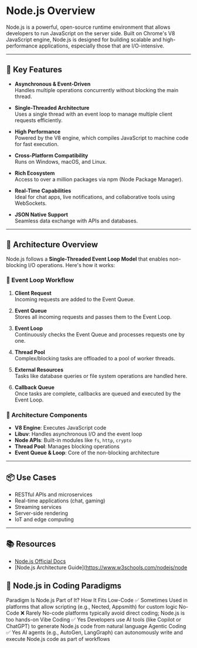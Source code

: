 ﻿
# Node.js Overview

Node.js is a powerful, open-source runtime environment that allows developers to run JavaScript on the server side. Built on Chrome's V8 JavaScript engine, Node.js is designed for building scalable and high-performance applications, especially those that are I/O-intensive.

---

## 🚀 Key Features

- **Asynchronous & Event-Driven**  
  Handles multiple operations concurrently without blocking the main thread.

- **Single-Threaded Architecture**  
  Uses a single thread with an event loop to manage multiple client requests efficiently.

- **High Performance**  
  Powered by the V8 engine, which compiles JavaScript to machine code for fast execution.

- **Cross-Platform Compatibility**  
  Runs on Windows, macOS, and Linux.

- **Rich Ecosystem**  
  Access to over a million packages via npm (Node Package Manager).

- **Real-Time Capabilities**  
  Ideal for chat apps, live notifications, and collaborative tools using WebSockets.

- **JSON Native Support**  
  Seamless data exchange with APIs and databases.

---

## 🧠 Architecture Overview

Node.js follows a **Single-Threaded Event Loop Model** that enables non-blocking I/O operations. Here's how it works:

### 🔄 Event Loop Workflow

1. **Client Request**  
   Incoming requests are added to the Event Queue.

2. **Event Queue**  
   Stores all incoming requests and passes them to the Event Loop.

3. **Event Loop**  
   Continuously checks the Event Queue and processes requests one by one.

4. **Thread Pool**  
   Complex/blocking tasks are offloaded to a pool of worker threads.

5. **External Resources**  
   Tasks like database queries or file system operations are handled here.

6. **Callback Queue**  
   Once tasks are complete, callbacks are queued and executed by the Event Loop.

### 🧩 Architecture Components

- **V8 Engine**: Executes JavaScript code
- **Libuv**: Handles asynchronous I/O and the event loop
- **Node APIs**: Built-in modules like `fs`, `http`, `crypto`
- **Thread Pool**: Manages blocking operations
- **Event Queue & Loop**: Core of the non-blocking architecture

---

## 📦 Use Cases

- RESTful APIs and microservices
- Real-time applications (chat, gaming)
- Streaming services
- Server-side rendering
- IoT and edge computing

---

## 📚 Resources

- [Node.js Official Docs](https://nodejs.org/en/docs)
- [Node.js Architecture Guide](https://www.w3schools.com/nodejs/node


## 🧩 Node.js in Coding Paradigms
Paradigm	Is Node.js Part of It?	How It Fits
Low-Code	✅ Sometimes	Used in platforms that allow scripting (e.g., Nected, Appsmith) for custom logic
No-Code	❌ Rarely	No-code platforms typically avoid direct coding; Node.js is too hands-on
Vibe Coding	✅ Yes	Developers use AI tools (like Copilot or ChatGPT) to generate Node.js code from natural language
Agentic Coding	✅ Yes	AI agents (e.g., AutoGen, LangGraph) can autonomously write and execute Node.js code as part of workflows
